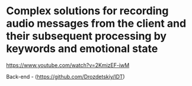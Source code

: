 # Complex solutions for recording audio messages from the client and their subsequent processing by keywords and emotional state

https://www.youtube.com/watch?v=2KmizEF-iwM

Back-end - (https://github.com/Drozdetskiy/IDT)
